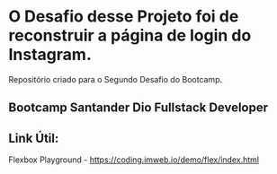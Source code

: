 # O Desafio desse Projeto foi de reconstruir a página de login do Instagram.
Repositório criado para o Segundo Desafio do Bootcamp.

## Bootcamp Santander Dio Fullstack Developer

## Link Útil:

Flexbox Playground - https://coding.imweb.io/demo/flex/index.html
